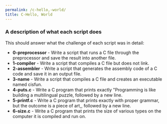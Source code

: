 ```yaml
---
permalink: /c-hello,-world/
title: C-Hello, World
---
```


### A description of what each script does

This should answer what the challenge of each script was in detail:

* **0-preprocessor** - Write a script that runs a C file through the preprocessor and save the result into another file.
* **1-compiler** - Write a script that compiles a C file but does not link.
* **2-assembler** - Write a script that generates the assembly code of a C code and save it in an output file.
* **3-name** - Write a script that compiles a C file and creates an executable named cisfun.
* **4-puts.c** - Write a C program that prints exactly "Programming is like building a multilingual puzzle, followed by a new line.
* **5-printf.c** - Write a C program that prints exactly with proper grammar, but the outcome is a piece of art,, followed by a new line.
* **6-size.c** - Write a C program that prints the size of various types on the computer it is compiled and run on.
